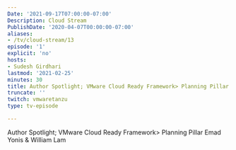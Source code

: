```yaml
---
Date: '2021-09-17T07:00:00-07:00'
Description: Cloud Stream
PublishDate: '2020-04-07T00:00:00-07:00'
aliases:
- /tv/cloud-stream/13
episode: '1'
explicit: 'no'
hosts:
- Sudesh Girdhari
lastmod: '2021-02-25'
minutes: 30
title: Author Spotlight; VMware Cloud Ready Framework> Planning Pillar
truncate: ''
twitch: vmwaretanzu
type: tv-episode

---
```


Author Spotlight; VMware Cloud Ready Framework> Planning Pillar Emad Yonis & William Lam